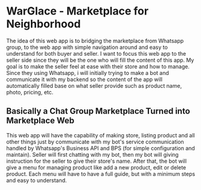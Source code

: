 # **WarGlace - Marketplace for Neighborhood**

The idea of this web app is to bridging the marketplace from Whatsapp group, to the web app with simple navigation around and easy to understand for both buyer and seller. I want to focus this web app to the seller side since they will be the one who will fill the content of this app. My goal is to make the seller feel at ease with their store and how to manage. Since they using Whatsapp, i will initially trying to make a bot and communicate it with my backend so the content of the app will automatically filled base on what seller provide such as product name, photo, pricing, etc.

## **Basically a Chat Group Marketplace Turned into Marketplace Web**

This web app will have the capability of making store, listing product and all other things just by communicate with my bot's service communication handled by Whatsapp's Business API and BPS (for simple configuration and maintain). Seller will first chatting with my bot, then my bot will giving instruction for the seller to give their store's name. After that, the bot will give a menu for managing product like add a new product, edit or delete product. Each menu will have to have a full guide, but with a minimum steps and easy to understand.